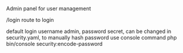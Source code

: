Admin panel for user management

/login route to login

default login username admin, password secret, can be changed in security.yaml, 
to manually hash password use console command
php bin/console security:encode-password
